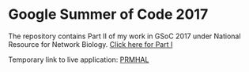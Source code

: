 # Google Summer of Code 2017
The repository contains Part II of my work in GSoC 2017 under National Resource for Network Biology.
[Click here for Part I](https://github.com/jajodiaraghav/CANVD)

Temporary link to live application: [PRMHAL](http://dvimpact.baderlab.org/prmhal/)
